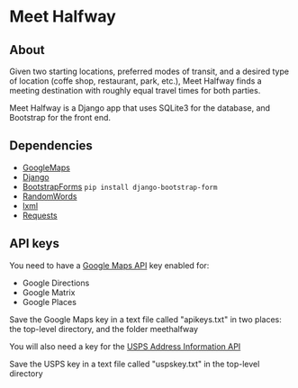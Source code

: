 # Meet Halfway

## About

Given two starting locations, preferred modes of transit, and a desired type of location (coffe shop, restaurant, park, etc.), Meet Halfway finds a meeting destination with roughly equal travel times for both parties.

Meet Halfway is a Django app that uses SQLite3 for the database, and Bootstrap for the front end.

## Dependencies
- [GoogleMaps](https://github.com/googlemaps/)
- [Django](https://www.djangoproject.com/)
- [BootstrapForms](https://github.com/tzangms/django-bootstrap-form) `pip install django-bootstrap-form`
- [RandomWords](https://pypi.python.org/pypi/RandomWords/0.1.5)
- [lxml](http://lxml.de/)
- [Requests](http://docs.python-requests.org/en/master/)

## API keys 

You need to have a [Google Maps API](https://developers.google.com/maps/) key enabled for:
- Google Directions
- Google Matrix
- Google Places

Save the Google Maps key in a text file called "apikeys.txt" in two places: the top-level directory, and the folder meethalfway

You will also need a key for the [USPS Address Information API](https://www.usps.com/business/web-tools-apis/welcome.htm)

Save the USPS key in a text file called "uspskey.txt" in the top-level directory
